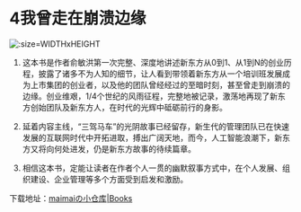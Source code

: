 # 4我曾走在崩溃边缘

![](https://cdn.staticaly.com/gh/maimai977977/images@master/202306062125606.jpg ':size=WIDTHxHEIGHT')

1. 这本书是作者俞敏洪第一次完整、深度地讲述新东方从0到1、从1到N的创业历程，披露了诸多不为人知的细节，让人看到带领着新东方从一个培训班发展成为上市集团的创业者，以及他的团队曾经经过的至暗时刻，甚至曾走到崩溃的边缘。创业维艰，1/4个世纪的风雨征程，完整地被记录，激荡地再现了新东方创始团队及新东方人，在时代的光辉中砥砺前行的身影。

2. 延着内容主线，“三驾马车”的光阴故事已经留存，新生代的管理团队已在快速发展的互联网时代中开拓进取，搏出广阔天地，而今，人工智能浪潮下，新东方又将向何处进发，仍是新东方故事的待续篇章。

3. 相信这本书，定能让读者在作者个人一贯的幽默叙事方式中，在个人发展、组织建设、企业管理等多个方面受到启发和激励。

下载地址：[maimaiの小仓库|Books](http://maimai977977.ysepan.com/)